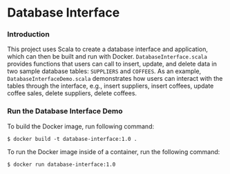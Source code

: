 # Database Interface
### Introduction
This project uses Scala to create a database interface and application, which can then be built and run with Docker. `DatabaseInterface.scala` provides functions that users can call to insert, update, and delete data in two sample database tables: `SUPPLIERS` and `COFFEES`. As an example, `DatabaseInterfaceDemo.scala` demonstrates how users can interact with the tables through the interface, e.g., insert suppliers, insert coffees, update coffee sales, delete suppliers, delete coffees.
### Run the Database Interface Demo
To build the Docker image, run following command:   
```
$ docker build -t database-interface:1.0 .
```  
To run the Docker image inside of a container, run the following command:  
```
$ docker run database-interface:1.0
```
